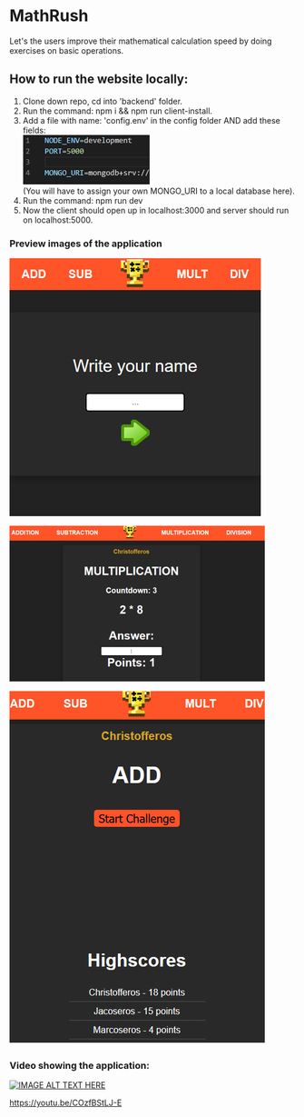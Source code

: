 # MathRush
Let's the users improve their mathematical calculation speed by doing exercises on basic operations. 

## How to run the website locally:
1. Clone down repo, cd into 'backend' folder.
2. Run the command: npm i && npm run client-install.
3. Add a file with name: 'config.env' in the config folder AND add these fields: <br>
![Woops, image could not be found.](./readmeImages/info.png) <br>
(You will have to assign your own MONGO_URI to a local database here).
3. Run the command: npm run dev
4. Now the client should open up in localhost:3000 and server should run on localhost:5000.

### Preview images of the application
![Woops, image could not be found.](./readmeImages/cardV3.png)

![Woops, image could not be found.](./readmeImages/mainDisplay.png)

![Woops, image could not be found.](./readmeImages/mainDisplay2.png)

### Video showing the application:
[![IMAGE ALT TEXT HERE](https://img.youtube.com/vi/https://youtu.be/COzfBStLJ-E/0.jpg)](https://www.youtube.com/watch?v=YOUTUBE_VIDEO_ID_HERE)

https://youtu.be/COzfBStLJ-E
